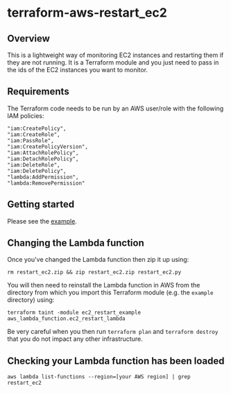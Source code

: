# terraform-aws-restart_ec2

## Overview

This is a lightweight way of monitoring EC2 instances and restarting them if they are not running. It is a Terraform module and you just need to pass in the ids of the EC2 instances you want to monitor.

## Requirements

The Terraform code needs to be run by an AWS user/role with the following IAM policies:

  ```
  "iam:CreatePolicy",
  "iam:CreateRole",
  "iam:PassRole",
  "iam:CreatePolicyVersion",
  "iam:AttachRolePolicy",
  "iam:DetachRolePolicy",
  "iam:DeleteRole",
  "iam:DeletePolicy",
  "lambda:AddPermission",
  "lambda:RemovePermission"
  ```

## Getting started

Please see the [example](example).

## Changing the Lambda function

Once you've changed the Lambda function then zip it up using:

```
rm restart_ec2.zip && zip restart_ec2.zip restart_ec2.py
```

You will then need to reinstall the Lambda function in AWS from the directory from which you import this Terraform module (e.g. the `example` directory) using:

```
terraform taint -module ec2_restart_example aws_lambda_function.ec2_restart_lambda
```

Be very careful when you then run `terraform plan` and `terraform destroy` that you do not impact any other infrastructure.

## Checking your Lambda function has been loaded

```
aws lambda list-functions --region=[your AWS region] | grep restart_ec2
```
